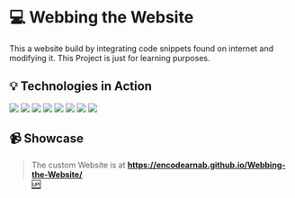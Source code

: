# :computer: Webbing the Website
This a website build by integrating code snippets found on internet and modifying it. This Project is just for learning purposes.    
## :bulb: Technologies in Action  
<img src="https://img.shields.io/badge/HTML5-20232A?style=for-the-badge&logo=html5&logoColor=E34F26">  <img src="https://img.shields.io/badge/CSS3-20232A?style=for-the-badge&logo=css3&logoColor=1572B6">  <img src="https://img.shields.io/badge/Sass-20232A?style=for-the-badge&logo=sass&logoColor=CC6699">  <img src="https://img.shields.io/badge/Bootstrap-20232A?style=for-the-badge&logo=bootstrap&logoColor=563D7C">  <img src="https://img.shields.io/badge/jQuery-20232A?style=for-the-badge&logo=jquery&logoColor=0769AD">  <img src="https://img.shields.io/badge/JavaScript-20232A?style=for-the-badge&logo=javascript&logoColor=F7DF1E">    <img src="https://img.shields.io/badge/React-20232A?style=for-the-badge&logo=react&logoColor=61DAFB">  <img src="https://img.shields.io/badge/SVG-20232A?style=for-the-badge&logo=SVG&logoColor=FFB13B">    
## :video_camera: Showcase
> The custom Website is at **https://encodearnab.github.io/Webbing-the-Website/**  
<a href=# style="float:left;"> :up: </a>
